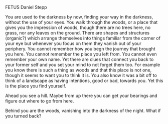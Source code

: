 FETUS
Daniel Stepp

You are used to the darkness by now, finding your way in the darkness, without the use of your eyes. You walk through the woods, or a place that gives you the impression of woods, though there are no trees here, no grass, nor any leaves on the ground. There are shapes and structures (organic?) which arrange themselves into things familiar from the corner of your eye but whenever you focus on them they vanish out of your periphery. You cannot remember how you begn the journey that brought you here. You cannot remember the place you left from. You cannot even remember your own name. Yet there are clues that connect you back to your former self and you set your mind to not forget them too. For example you know there is such a thing as woods and that this place is not one, though it seems to want you to think it is. You also know it was a bit off to think of a landscape as having intentions, good or bad, towards you. Yet this is the place you find yourself.

Ahead you see a hill. Maybe from up there you can get your bearings and figure out where to go from here.

Behind you are the woods, vanishing into the darkness of the night. What if you turned back?

